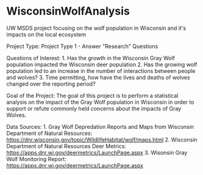 # WisconsinWolfAnalysis
UW MSDS project focusing on the wolf population in Wisconsin and it's impacts on the local ecosystem 

Project Type: 
    Project Type 1 - Answer "Research" Questions

Questions of Interest:
    1. Has the growth in the Wisconsin Gray Wolf population impacted the 
    Wisconsin deer population
    2. Has the growing wolf population led to an increase in the number of 
    interactions between people and wolves?
    3. Time permitting, how have the lives and deaths of wolves changed over the
    reporting period?

Goal of the Project:
    The goal of this project is to perform a statistical analysis on the impact 
    of the Gray Wolf population in Wisconsin in order to support or refute 
    commonly held concerns about the impacts of Gray Wolves.

Data Sources:
    1. Gray Wolf Depredation Reports and Maps from Wisconsin Department of 
    Natural Resources:
        https://dnr.wisconsin.gov/topic/WildlifeHabitat/wolf/maps.html
    2. Wisconsin Department of Natural Resources Deer Metrics:
        https://apps.dnr.wi.gov/deermetrics/LaunchPage.aspx
    3. Wisonsin Gray Wolf Monitoring Report:
        https://apps.dnr.wi.gov/deermetrics/LaunchPage.aspx
